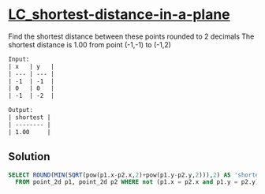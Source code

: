 # [LC_shortest-distance-in-a-plane](https://leetcode.com/problems/shortest-distance-in-a-plane)

Find the shortest distance between these points rounded to 2 decimals
The shortest distance is 1.00 from point (-1,-1) to (-1,2)

```txt
Input: 
| x   | y   |
| --- | --- |
| -1  | -1  |
| 0   | 0   |
| -1  | -2  |

Output:
| shortest |
| -------- |
| 1.00     |
```

## Solution

```sql
SELECT ROUND(MIN(SQRT(pow(p1.x-p2.x,2)+pow(p1.y-p2.y,2))),2) AS 'shortest'
  FROM point_2d p1, point_2d p2 WHERE not (p1.x = p2.x and p1.y = p2.y)
```
